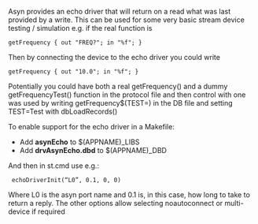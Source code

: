 Asyn provides an echo driver that will return on a read what was last provided by a write. This can
be used for some very basic stream device testing / simulation e.g. if the real function is

``
getFrequency {
    out "FREQ?"; in "%f";
}
``

Then by connecting the device to the echo driver you could write

``
getFrequency {
    out "10.0"; in "%f";
}
``

Potentially you could have both a real  getFrequency()  and a dummy getFrequencyTest() function in the protocol file and then control with one was used by writing   getFrequency$(TEST=)   in the DB file and setting   TEST=Test   with dbLoadRecords() 

To enable support for the echo driver in a Makefile:
* Add  **asynEcho** to $(APPNAME)_LIBS
* Add  **drvAsynEcho.dbd**  to $(APPNAME)_DBD

And then in st.cmd use e.g.:

`` 
echoDriverInit(“L0”, 0.1, 0, 0)
``

Where L0 is the asyn port name and 0.1 is, in this case, how long to take to return a reply. The other options allow selecting noautoconnect or multi-device if required

